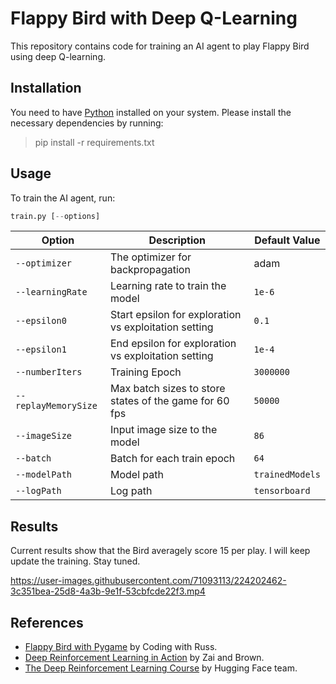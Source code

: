 # Flappy Bird with Deep Q-Learning

This repository contains code for training an AI agent to play Flappy Bird using deep Q-learning.


## Installation

You need to have [Python](https://www.python.org/downloads/) installed on your system. Please install the necessary dependencies by running:
> pip install -r requirements.txt

## Usage

To train the AI agent, run:
```python
train.py [--options]
```
| Option | Description | Default Value |
| --- | --- | --- |
| `--optimizer` | The optimizer for backpropagation | adam |
| `--learningRate` | Learning rate to train the model | `1e-6` |
| `--epsilon0` | Start epsilon for exploration vs exploitation setting | `0.1` |
| `--epsilon1` | End epsilon for exploration vs exploitation setting | `1e-4` |
| `--numberIters` | Training Epoch | `3000000` |
| `--replayMemorySize` | Max batch sizes to store states of the game for 60 fps | `50000` |
| `--imageSize` | Input image size to the model | `86` |
| `--batch` | Batch for each train epoch| `64` |
| `--modelPath` | Model path | `trainedModels` |
| `--logPath` | Log path | `tensorboard` |

## Results

Current results show that the Bird averagely score 15 per play. I will keep update the training. Stay tuned.

https://user-images.githubusercontent.com/71093113/224202462-3c351bea-25d8-4a3b-9e1f-53cbfcde22f3.mp4


## References
- [Flappy Bird with Pygame](https://www.youtube.com/watch?v=GiUGVOqqCKg&list=PLjcN1EyupaQkz5Olxzwvo1OzDNaNLGWoJ&ab_channel=CodingWithRuss) by Coding with Russ.
- [Deep Reinforcement Learning in Action](https://www.google.com/search?q=deep+reinforcement+learning+in+action&rlz=1C1RXQR_enUS979US979&oq=Deep+Reinforcement+Learning+in+Action&aqs=chrome.0.0i512j0i20i263i512l2j0i512j0i22i30l6.289j0j4&sourceid=chrome&ie=UTF-8&si=AEcPFx71Yi7YECiZ82vRWCw7NKNJZ9ALQCf9tGTuvAPobXXiAjWvB9O85LB0jABkF010LGls-BHl5YzswLEyR1YGLUuzntVbMXRz_0_HacVYtI48AFmt-hxu7lQXe71_nqaZZpz7F5VnorMEfVssoHZ_5zbUb-e1Lg%3D%3D&ictx=1&ved=2ahUKEwi9goCKoND9AhWolGoFHb6NCZ4QnZMFegQIaxAC) by Zai and Brown.
- [The Deep Reinforcement Learning Course](https://huggingface.co/deep-rl-course/unit0/introduction) by Hugging Face team.
